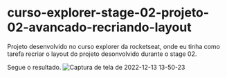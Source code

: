 # curso-explorer-stage-02-projeto-02-avancado-recriando-layout
Projeto desenvolvido no curso explorer da rocketseat, onde eu tinha como tarefa recriar o layout do projeto desonvolvido durante o stage 02.


Segue o resultado.
![Captura de tela de 2022-12-13 13-50-23](https://user-images.githubusercontent.com/105114471/207394475-60d7fc89-97e2-4f62-ba0d-7eebeaca92d5.png)
